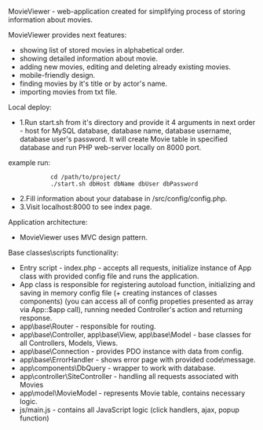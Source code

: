 MovieViewer - web-application created for simplifying process of storing information about movies.

MovieViewer provides next features: 
 - showing list of stored movies in alphabetical order.
 - showing detailed information about movie. 
 - adding new movies, editing and deleting already existing movies.
 - mobile-friendly design.
 - finding movies by it's title or by actor's name.
 - importing movies from txt file.
 
Local deploy:
 - 1.Run start.sh from it's directory and provide it 4 arguments in next order - host for MySQL database, database name, database username, database user's password.
 It will create Movie table in specified database and run PHP web-server locally on 8000 port.
 
 example run: 
               
                cd /path/to/project/
                ./start.sh dbHost dbName dbUser dbPassword
                
 - 2.Fill information about your database in /src/config/config.php.
 - 3.Visit localhost:8000 to see index page. 



Application architecture:
 - MovieViewer uses MVC design pattern.
 
Base classes\scripts functionality: 
 - Entry script - index.php - accepts all requests, initialize instance of App class with provided config file and runs the application. 
 - App class is responsible for registering autoload function, initializing and saving in memory config file (+ creating instances of classes components)
 (you can access all of config propeties presented as array via App::$app call), running needed Controller's action and returning response.
 - app\base\Router - responsible for routing.
 - app\base\Controller, app\base\View, app\base\Model - base classes for all Controllers, Models, Views. 
 - app\base\Connection - provides PDO instance with data from config.
 - app\base\ErrorHandler - shows error page with provided code\message.
 - app\components\DbQuery - wrapper to work with database.
 - app\controller\SiteController - handling all requests associated with Movies
 - app\model\MovieModel - represents Movie table, contains necessary logic.
 - js/main.js - contains all JavaScript logic (click handlers, ajax, popup function)

  
